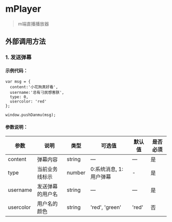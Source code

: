 # mPlayer

> m端直播播放器

## 外部调用方法

### 1. 发送弹幕

#### 示例代码：

```
var msg = {
  content:'小花狗真好看',
  username:'总有刁民想害朕',
  type: 0,
  usercolor: 'red'
};

window.pushDanmu(msg);
```

#### 参数说明：

| 参数         | 说明             | 类型            | 可选值                |  默认值    | 是否必须 |
|-------------|------------------|----------------|----------------------|-----------|---------|
| content     | 弹幕内容          | string         |          —           |    —      |   是    |
| type        | 当前业务线标示     | number         |  0:系统消息, 1:用户弹幕 |    -      |   是    |
| username     | 发送弹幕的用户名   | string         |         —            |     —     |   是    |
| usercolor    | 用户名的颜色      | string         |     'red', 'green'   |   'red'   |   否    |



